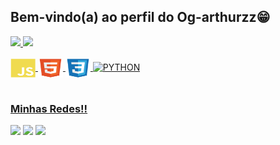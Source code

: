 ## Bem-vindo(a) ao perfil do Og-arthurzz😁

 <div>
   <a href="https://github.com/Og-arthurzz">
   <img height="180em" src="https://github-readme-stats.vercel.app/api?username=Og-arthurzz&show_icons=true&theme=tokyonight&include_all_commits=true&count_private=true"/>
   <img height="180em" src="https://github-readme-stats.vercel.app/api/top-langs/?username=Og-arthurzz&layout=compact&langs_count=6&theme=tokyonight"/>
</div>
    
<div style="display: inline_block"><br>
  <img align="center" alt="Js" height="30" width="40" src="https://raw.githubusercontent.com/devicons/devicon/master/icons/javascript/javascript-plain.svg">
  <img align="center" alt="HTML" height="30" width="40" src="https://raw.githubusercontent.com/devicons/devicon/master/icons/html5/html5-original.svg">
  <img align="center" alt="CSS" height="30" width="40" src="https://raw.githubusercontent.com/devicons/devicon/master/icons/css3/css3-original.svg">
  <img aling="center" alt="PYTHON" heigh="30" width="40" src="https://cdn.jsdelivr.net/gh/devicons/devicon@latest/icons/python/python-original.svg" >
                  
</div>
 
<br>
 
### Minhas Redes!!
 
<div> 
  <a href="https://www.instagram.com/ogarthurzz?igsh=NWV4OXltYjlsdWJt" target="_blank"><img src="https://img.shields.io/badge/-Instagram-%23E4405F?style=for-the-badge&logo=instagram&logoColor=white" target="_blank"></a> 
  <a href = "mailto:arthur.proff78@gmail.com"><img src="https://img.shields.io/badge/-Gmail-%23333?style=for-the-badge&logo=gmail&logoColor=white" target="_blank"></a>
  <a href="www.linkedin.com/in/arthur-moura-de-lima" target="_blank"><img src="https://img.shields.io/badge/-LinkedIn-%230077B5?style=for-the-badge&logo=linkedin&logoColor=white" target="_blank"></a>
</div>
